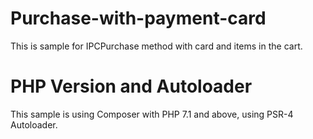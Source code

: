 # Purchase-with-payment-card
This is sample for IPCPurchase method with card and items in the cart.

# PHP Version and Autoloader
This sample is using Composer with PHP 7.1 and above, using PSR-4 Autoloader.
